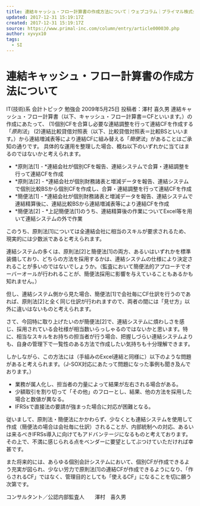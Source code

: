 ```yaml
---
title: 連結キャッシュ・フロー計算書の作成方法について｜ウェブコラム｜プライマル株式会社｜PRIMAL｜連結決算・連結会計システム・グループ経営管理
updated: 2017-12-31 15:19:17Z
created: 2017-12-31 15:19:17Z
source: https://www.primal-inc.com/column/entry/article000030.php
author: xyvyx10
tags:
  - SI
---
```


# 連結キャッシュ・フロー計算書の作成方法について

IT(技術)系 会計トピック 勉強会
2009年5月25日
投稿者：澤村 喜久男
連結キャッシュ・フロー計算書（以下、キャッシュ・フロー計算書＝CFといいます。）の作成にあたって、
(1)個別CFを合算し必要な連結調整を行って連結CFを作成する「*原則法*」
(2)連結比較貸借対照表（以下、比較貸借対照表＝比較BSといいます。）から連結増減表等により連結CFに組み替える「*簡便法*」があることはご承知の通りです。
具体的な運用を整理した場合、概ね以下のいずれかに当てはまるのではないかと考えられます。

- *原則法[1] - *連結会社が個別CFを報告、連結システムで合算・連結調整を行って連結CFを作成
- *原則法[2] - *連結会社が個別財務諸表と増減データを報告、連結システムで個別比較BSから個別CFを作成し、合算・連結調整を行って連結CFを作成
- *簡便法[1] - *連結会社が個別財務諸表と増減データを報告、連結システムで連結精算後に、連結比較BSから連結増減表等により連結CFを作成
- *簡便法[2] - *上記簡便法[1]のうち、連結精算後の作業についてExcel等を用いて連結システムの外で作業

このうち、原則法[1]については全連結会社に相当のスキルが要求されるため、現実的には少数派であると考えられます。

連結システムの多くは、原則法[2]と簡便法[1]の両方、あるいはいずれかを標準装備しており、どちらの方法を採用するかは、連結システムの仕様により決定されることが多いのではないでしょうか。（監査において簡便法的アプローチでオーバーオールが行われることが、簡便法採用に影響を与えていることもあるかも知れません。）

但し、連結システム側から見た場合、簡便法[1]で会社毎にCF仕訳を行うのであれば、原則法[2]と全く同じ仕訳が行われますので、両者の間には「見せ方」以外に違いはないものと考えられます。

さて、今回特に取り上げたいのが簡便法[2]で、連結システムに煩わしさを感じ、採用されている会社様が相当数いらっしゃるのではないかと思います。特に、相当なスキルをお持ちの担当者が行う場合、把握しづらい連結システムよりも、自身の管理下で一覧性のある方法で作成したい気持ちも十分理解できます。

しかしながら、この方法には（手組みのExcel連結と同様に）以下のような問題があると考えられます。（J-SOX対応にあたって問題になった事例も聞き及んでおります。）

- 業務が属人化し、担当者の力量によって結果が左右される場合がある。
- 少額取引を割り切って「その他」のフローとし、結果、他の方法を採用した場合と数値が異なる。
- IFRSsで直接法の要請が強まった場合に対応が困難となる。

従いまして、原則法・簡便法にかかわらず、少なくとも連結システムを使用して作成（簡便法の場合は会社毎に仕訳）されることが、内部統制への対応、あるいは来るべきIFRSs導入に向けてもアドバンテージになるものと考えております。その上で、不満に感じられる点をベンダーに要望としてぶつけていただければ幸甚です。

また将来的には、あらゆる個別会計システムにおいて、個別CFが作成できるよう充実が図られ、少ない労力で原則法[1]の連結CFが作成できるようになり、「作らされるCF」ではなく、管理目的としても「使えるCF」になることを切に願う次第です。

コンサルタント／公認内部監査人　　澤村　喜久男